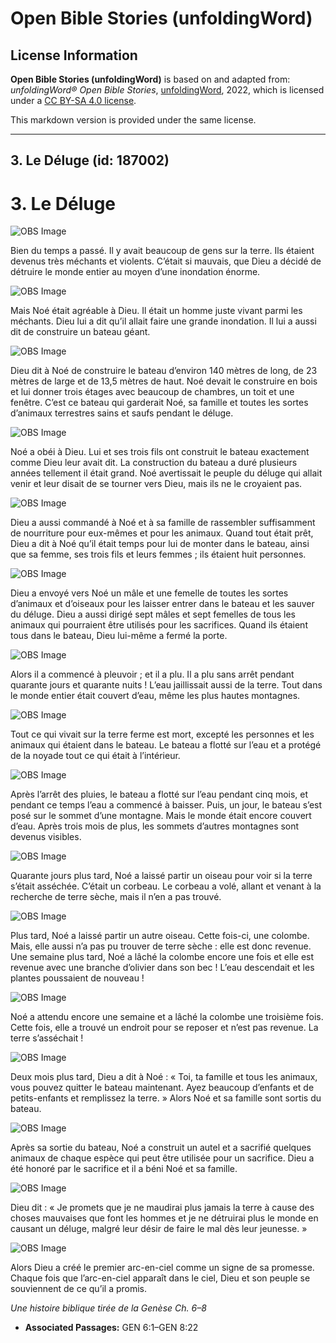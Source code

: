 # Open Bible Stories (unfoldingWord)

## License Information

**Open Bible Stories (unfoldingWord)** is based on and adapted from: _unfoldingWord® Open Bible Stories_, [unfoldingWord](https://unfoldingword.org/utw), 2022, which is licensed under a [CC BY-SA 4.0 license](https://creativecommons.org/licenses/by-sa/4.0/legalcode.en).

This markdown version is provided under the same license.



--------------------------------

## 3. Le Déluge (id: 187002)

3\. Le Déluge
=============

![OBS Image](https://cdn.aquifer.bible/aquifer-content/resources/UWOBS/jpg/360px/obs-en-03-01.jpg)

Bien du temps a passé. Il y avait beaucoup de gens sur la terre. Ils étaient devenus très méchants et violents. C’était si mauvais, que Dieu a décidé de détruire le monde entier au moyen d’une inondation énorme.

![OBS Image](https://cdn.aquifer.bible/aquifer-content/resources/UWOBS/jpg/360px/obs-en-03-02.jpg)

Mais Noé était agréable à Dieu. Il était un homme juste vivant parmi les méchants. Dieu lui a dit qu’il allait faire une grande inondation. Il lui a aussi dit de construire un bateau géant.

![OBS Image](https://cdn.aquifer.bible/aquifer-content/resources/UWOBS/jpg/360px/obs-en-03-03.jpg)

Dieu dit à Noé de construire le bateau d’environ 140 mètres de long, de 23 mètres de large et de 13,5 mètres de haut. Noé devait le construire en bois et lui donner trois étages avec beaucoup de chambres, un toit et une fenêtre. C’est ce bateau qui garderait Noé, sa famille et toutes les sortes d’animaux terrestres sains et saufs pendant le déluge.

![OBS Image](https://cdn.aquifer.bible/aquifer-content/resources/UWOBS/jpg/360px/obs-en-03-04.jpg)

Noé a obéi à Dieu. Lui et ses trois fils ont construit le bateau exactement comme Dieu leur avait dit. La construction du bateau a duré plusieurs années tellement il était grand. Noé avertissait le peuple du déluge qui allait venir et leur disait de se tourner vers Dieu, mais ils ne le croyaient pas.

![OBS Image](https://cdn.aquifer.bible/aquifer-content/resources/UWOBS/jpg/360px/obs-en-03-05.jpg)

Dieu a aussi commandé à Noé et à sa famille de rassembler suffisamment de nourriture pour eux\-mêmes et pour les animaux. Quand tout était prêt, Dieu a dit à Noé qu’il était temps pour lui de monter dans le bateau, ainsi que sa femme, ses trois fils et leurs femmes ; ils étaient huit personnes.

![OBS Image](https://cdn.aquifer.bible/aquifer-content/resources/UWOBS/jpg/360px/obs-en-03-06.jpg)

Dieu a envoyé vers Noé un mâle et une femelle de toutes les sortes d’animaux et d’oiseaux pour les laisser entrer dans le bateau et les sauver du déluge. Dieu a aussi dirigé sept mâles et sept femelles de tous les animaux qui pourraient être utilisés pour les sacrifices. Quand ils étaient tous dans le bateau, Dieu lui\-même a fermé la porte.

![OBS Image](https://cdn.aquifer.bible/aquifer-content/resources/UWOBS/jpg/360px/obs-en-03-07.jpg)

Alors il a commencé à pleuvoir ; et il a plu. Il a plu sans arrêt pendant quarante jours et quarante nuits ! L’eau jaillissait aussi de la terre. Tout dans le monde entier était couvert d’eau, même les plus hautes montagnes.

![OBS Image](https://cdn.aquifer.bible/aquifer-content/resources/UWOBS/jpg/360px/obs-en-03-08.jpg)

Tout ce qui vivait sur la terre ferme est mort, excepté les personnes et les animaux qui étaient dans le bateau. Le bateau a flotté sur l’eau et a protégé de la noyade tout ce qui était à l’intérieur.

![OBS Image](https://cdn.aquifer.bible/aquifer-content/resources/UWOBS/jpg/360px/obs-en-03-09.jpg)

Après l’arrêt des pluies, le bateau a flotté sur l’eau pendant cinq mois, et pendant ce temps l’eau a commencé à baisser. Puis, un jour, le bateau s’est posé sur le sommet d’une montagne. Mais le monde était encore couvert d’eau. Après trois mois de plus, les sommets d’autres montagnes sont devenus visibles.

![OBS Image](https://cdn.aquifer.bible/aquifer-content/resources/UWOBS/jpg/360px/obs-en-03-10.jpg)

Quarante jours plus tard, Noé a laissé partir un oiseau pour voir si la terre s’était asséchée. C’était un corbeau. Le corbeau a volé, allant et venant à la recherche de terre sèche, mais il n’en a pas trouvé.

![OBS Image](https://cdn.aquifer.bible/aquifer-content/resources/UWOBS/jpg/360px/obs-en-03-11.jpg)

Plus tard, Noé a laissé partir un autre oiseau. Cette fois\-ci, une colombe. Mais, elle aussi n’a pas pu trouver de terre sèche : elle est donc revenue. Une semaine plus tard, Noé a lâché la colombe encore une fois et elle est revenue avec une branche d’olivier dans son bec ! L’eau descendait et les plantes poussaient de nouveau !

![OBS Image](https://cdn.aquifer.bible/aquifer-content/resources/UWOBS/jpg/360px/obs-en-03-12.jpg)

Noé a attendu encore une semaine et a lâché la colombe une troisième fois. Cette fois, elle a trouvé un endroit pour se reposer et n’est pas revenue. La terre s’asséchait !

![OBS Image](https://cdn.aquifer.bible/aquifer-content/resources/UWOBS/jpg/360px/obs-en-03-13.jpg)

Deux mois plus tard, Dieu a dit à Noé : « Toi, ta famille et tous les animaux, vous pouvez quitter le bateau maintenant. Ayez beaucoup d’enfants et de petits\-enfants et remplissez la terre. » Alors Noé et sa famille sont sortis du bateau.

![OBS Image](https://cdn.aquifer.bible/aquifer-content/resources/UWOBS/jpg/360px/obs-en-03-14.jpg)

Après sa sortie du bateau, Noé a construit un autel et a sacrifié quelques animaux de chaque espèce qui peut être utilisée pour un sacrifice. Dieu a été honoré par le sacrifice et il a béni Noé et sa famille.

![OBS Image](https://cdn.aquifer.bible/aquifer-content/resources/UWOBS/jpg/360px/obs-en-03-15.jpg)

Dieu dit : « Je promets que je ne maudirai plus jamais la terre à cause des choses mauvaises que font les hommes et je ne détruirai plus le monde en causant un déluge, malgré leur désir de faire le mal dès leur jeunesse. »

![OBS Image](https://cdn.aquifer.bible/aquifer-content/resources/UWOBS/jpg/360px/obs-en-03-16.jpg)

Alors Dieu a créé le premier arc\-en\-ciel comme un signe de sa promesse. Chaque fois que l’arc\-en\-ciel apparaît dans le ciel, Dieu et son peuple se souviennent de ce qu’il a promis.

*Une histoire biblique tirée de la Genèse Ch. 6–8*

* **Associated Passages:** GEN 6:1–GEN 8:22

